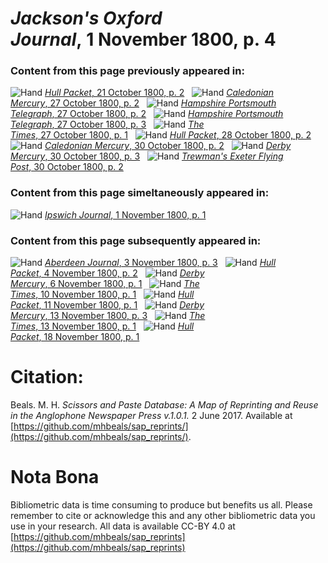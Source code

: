 # *Jackson's Oxford Journal*, 1 November 1800, p. 4  
  
### Content from this page previously appeared in:  
![Hand](http://scissorsandpaste.net/wp-content/uploads/2017/06/smallhandpointer.png) [*Hull Packet*, 21 October 1800, p. 2](https://mhbeals.github.io/sap_html/Hull-Packet/Hull-Packet-21-October-1800-p-2)  
![Hand](http://scissorsandpaste.net/wp-content/uploads/2017/06/smallhandpointer.png) [*Caledonian Mercury*, 27 October 1800, p. 2](https://mhbeals.github.io/sap_html/Caledonian-Mercury/Caledonian-Mercury-27-October-1800-p-2)  
![Hand](http://scissorsandpaste.net/wp-content/uploads/2017/06/smallhandpointer.png) [*Hampshire Portsmouth Telegraph*, 27 October 1800, p. 2](https://mhbeals.github.io/sap_html/Hampshire-Portsmouth-Telegraph/Hampshire-Portsmouth-Telegraph-27-October-1800-p-2)  
![Hand](http://scissorsandpaste.net/wp-content/uploads/2017/06/smallhandpointer.png) [*Hampshire Portsmouth Telegraph*, 27 October 1800, p. 3](https://mhbeals.github.io/sap_html/Hampshire-Portsmouth-Telegraph/Hampshire-Portsmouth-Telegraph-27-October-1800-p-3)  
![Hand](http://scissorsandpaste.net/wp-content/uploads/2017/06/smallhandpointer.png) [*The Times*, 27 October 1800, p. 1](https://mhbeals.github.io/sap_html/The-Times/The-Times-27-October-1800-p-1)  
![Hand](http://scissorsandpaste.net/wp-content/uploads/2017/06/smallhandpointer.png) [*Hull Packet*, 28 October 1800, p. 2](https://mhbeals.github.io/sap_html/Hull-Packet/Hull-Packet-28-October-1800-p-2)  
![Hand](http://scissorsandpaste.net/wp-content/uploads/2017/06/smallhandpointer.png) [*Caledonian Mercury*, 30 October 1800, p. 2](https://mhbeals.github.io/sap_html/Caledonian-Mercury/Caledonian-Mercury-30-October-1800-p-2)  
![Hand](http://scissorsandpaste.net/wp-content/uploads/2017/06/smallhandpointer.png) [*Derby Mercury*, 30 October 1800, p. 3](https://mhbeals.github.io/sap_html/Derby-Mercury/Derby-Mercury-30-October-1800-p-3)  
![Hand](http://scissorsandpaste.net/wp-content/uploads/2017/06/smallhandpointer.png) [*Trewman's Exeter Flying Post*, 30 October 1800, p. 2](https://mhbeals.github.io/sap_html/Trewman's-Exeter-Flying-Post/Trewman's-Exeter-Flying-Post-30-October-1800-p-2)  
  
### Content from this page simeltaneously appeared in:  
![Hand](http://scissorsandpaste.net/wp-content/uploads/2017/06/smallhandpointer.png) [*Ipswich Journal*, 1 November 1800, p. 1](https://mhbeals.github.io/sap_html/Ipswich-Journal/Ipswich-Journal-1-November-1800-p-1)  
  
### Content from this page subsequently appeared in:  
![Hand](http://scissorsandpaste.net/wp-content/uploads/2017/06/smallhandpointer.png) [*Aberdeen Journal*, 3 November 1800, p. 3](https://mhbeals.github.io/sap_html/Aberdeen-Journal/Aberdeen-Journal-3-November-1800-p-3)  
![Hand](http://scissorsandpaste.net/wp-content/uploads/2017/06/smallhandpointer.png) [*Hull Packet*, 4 November 1800, p. 2](https://mhbeals.github.io/sap_html/Hull-Packet/Hull-Packet-4-November-1800-p-2)  
![Hand](http://scissorsandpaste.net/wp-content/uploads/2017/06/smallhandpointer.png) [*Derby Mercury*, 6 November 1800, p. 1](https://mhbeals.github.io/sap_html/Derby-Mercury/Derby-Mercury-6-November-1800-p-1)  
![Hand](http://scissorsandpaste.net/wp-content/uploads/2017/06/smallhandpointer.png) [*The Times*, 10 November 1800, p. 1](https://mhbeals.github.io/sap_html/The-Times/The-Times-10-November-1800-p-1)  
![Hand](http://scissorsandpaste.net/wp-content/uploads/2017/06/smallhandpointer.png) [*Hull Packet*, 11 November 1800, p. 1](https://mhbeals.github.io/sap_html/Hull-Packet/Hull-Packet-11-November-1800-p-1)  
![Hand](http://scissorsandpaste.net/wp-content/uploads/2017/06/smallhandpointer.png) [*Derby Mercury*, 13 November 1800, p. 3](https://mhbeals.github.io/sap_html/Derby-Mercury/Derby-Mercury-13-November-1800-p-3)  
![Hand](http://scissorsandpaste.net/wp-content/uploads/2017/06/smallhandpointer.png) [*The Times*, 13 November 1800, p. 1](https://mhbeals.github.io/sap_html/The-Times/The-Times-13-November-1800-p-1)  
![Hand](http://scissorsandpaste.net/wp-content/uploads/2017/06/smallhandpointer.png) [*Hull Packet*, 18 November 1800, p. 1](https://mhbeals.github.io/sap_html/Hull-Packet/Hull-Packet-18-November-1800-p-1)  


# Citation: 

Beals. M. H. *Scissors and Paste Database: A Map of Reprinting and Reuse in the Anglophone Newspaper Press v.1.0.1.* 2 June 2017. Available at [https://github.com/mhbeals/sap_reprints/](https://github.com/mhbeals/sap_reprints/). 

# Nota Bona

Bibliometric data is time consuming to produce but benefits us all. Please remember to cite or acknowledge this and any other bibliometric data you use in your research. All data is available CC-BY 4.0 at [https://github.com/mhbeals/sap_reprints](https://github.com/mhbeals/sap_reprints)